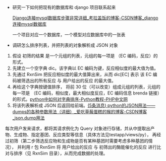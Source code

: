 - 研究一下如何把现有的数据库和 django 项目联系起来

  [Django连接mysql数据库步骤非常详细_考拉盖饭的博客-CSDN博客_django连接mysql数据库](https://blog.csdn.net/qq_45425667/article/details/114636988)

  一个项目对应一个数据库，一个模型对应数据库中的一张表

  

- 调研怎么排序列表，并把列表的对象解析成 JSON 对象

1. 假设 初筛的结果 是一个元组的列表，元组的每一项是 （EC 编码，反应）的形式。
2. 先建立一个空字典 dic。该字典以 EC 编码为键，反应相似度的最大值为值。
3. 先通过 RxnSim 把反应相似度的最大值算出来，从而 dic[EC] 表示 该 EC 编码被筛选出的所有反应 与 用户给出的反应 的最大值。
4. 再给这个字典按键值排序， 将前 30 位（可以改变）组成元组的列表，元组的每一项是 （EC 编码，相似度，最大相似度反应，EC 编码信息 brenda 链接）的形式。[python中如何对字典排序-Python教程-PHP中文网](https://www.php.cn/python-tutorials-422424.html)
5. 将该列表解析成 JSON 后返回给前端。[(5条消息) python的JSON用法——dumps的各种参数用法（详细）_爱吃草莓蛋糕的猴的博客-CSDN博客_json.dump用法](https://blog.csdn.net/qq_46293423/article/details/105785007)


每次用户发来请求，都将其请求例化为 Query 对象进行存储，并从中提取出产物、生成物、指定基团、反应类型等信息（具体方法见testapp/views/py），
再经过初筛（第二步筛选反应物和生成物是否有某种基团时需要考虑多种基团的情况），
并利用 r 包 RxnSim 将 用户给出的反应 与 初筛出的酶能催化的反应 进行比对与排序（见 RxnSim 目录），从而完成数据的处理。
